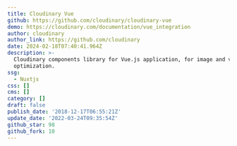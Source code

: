 ```yaml
---
title: Cloudinary Vue
github: https://github.com/cloudinary/cloudinary-vue
demo: https://cloudinary.com/documentation/vue_integration
author: cloudinary
author_link: https://github.com/cloudinary
date: 2024-02-18T07:40:41.964Z
description: >-
  Cloudinary components library for Vue.js application, for image and video
  optimization.
ssg:
  - Nuxtjs
css: []
cms: []
category: []
draft: false
publish_date: '2018-12-17T06:55:21Z'
update_date: '2022-03-24T09:35:54Z'
github_star: 98
github_fork: 10
---
```

